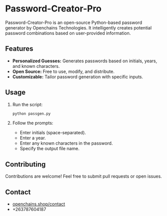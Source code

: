 # Password-Creator-Pro

Password-Creator-Pro is an open-source Python-based password generator by Openchains Technologies. It intelligently creates potential password combinations based on user-provided information.

## Features

- **Personalized Guesses:** Generates passwords based on initials, years, and known characters.
- **Open Source:** Free to use, modify, and distribute.
- **Customizable:** Tailor password generation with specific inputs.

## Usage

1.  Run the script:

    ```bash
    python passgen.py
    ```

2.  Follow the prompts:

    - Enter initials (space-separated).
    - Enter a year.
    - Enter any known characters in the password.
    - Specify the output file name.

## Contributing

Contributions are welcome! Feel free to submit pull requests or open issues.

## Contact

- [openchains.shop/contact](https://openchains.shop/contact)
- +263787604187
